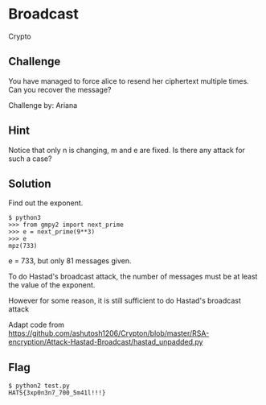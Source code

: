 # Broadcast
Crypto

## Challenge 
You have managed to force alice to resend her ciphertext multiple times. Can you recover the message?

Challenge by: Ariana

## Hint

Notice that only n is changing, m and e are fixed. Is there any attack for such a case?

## Solution

Find out the exponent.

	$ python3
	>>> from gmpy2 import next_prime
	>>> e = next_prime(9**3)
	>>> e   
	mpz(733)

e = 733, but only 81 messages given. 

To do Hastad's broadcast attack, the number of messages must be at least the value of the exponent.

However for some reason, it is still sufficient to do Hastad's broadcast attack

Adapt code from https://github.com/ashutosh1206/Crypton/blob/master/RSA-encryption/Attack-Hastad-Broadcast/hastad_unpadded.py

## Flag

	$ python2 test.py 
	HATS{3xp0n3n7_700_5m41l!!!}
